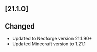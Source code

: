## [21.1.0]

## Changed

- Updated to Neoforge version 21.1.90+
- Updated Minecraft version to 1.21.1